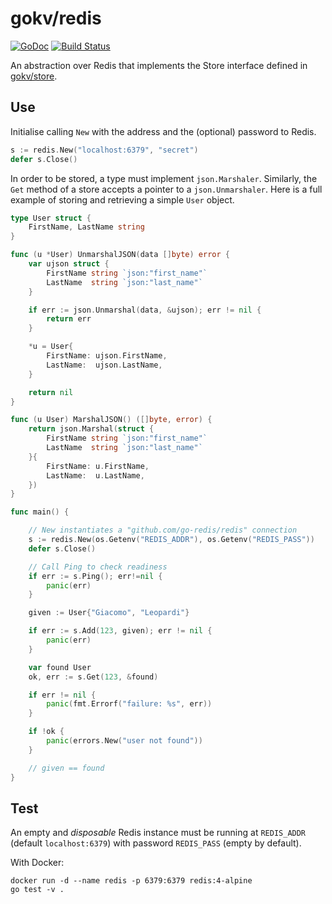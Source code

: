 # gokv/redis
[![GoDoc](https://godoc.org/github.com/gokv/redis?status.svg)](https://godoc.org/github.com/gokv/redis)
[![Build Status](https://travis-ci.org/gokv/redis.svg?branch=master)](https://travis-ci.org/gokv/redis)

An abstraction over Redis that implements the Store interface defined in [gokv/store](https://github.com/gokv/store).

## Use

Initialise calling `New` with the address and the (optional) password to Redis.

```Go
s := redis.New("localhost:6379", "secret")
defer s.Close()
```

In order to be stored, a type must implement `json.Marshaler`. Similarly, the `Get` method of a store accepts a pointer to a `json.Unmarshaler`. Here is a full example of storing and retrieving a simple `User` object.

```Go
type User struct {
	FirstName, LastName string
}

func (u *User) UnmarshalJSON(data []byte) error {
	var ujson struct {
		FirstName string `json:"first_name"`
		LastName  string `json:"last_name"`
	}

	if err := json.Unmarshal(data, &ujson); err != nil {
		return err
	}

	*u = User{
		FirstName: ujson.FirstName,
		LastName:  ujson.LastName,
	}

	return nil
}

func (u User) MarshalJSON() ([]byte, error) {
	return json.Marshal(struct {
		FirstName string `json:"first_name"`
		LastName  string `json:"last_name"`
	}{
		FirstName: u.FirstName,
		LastName:  u.LastName,
	})
}

func main() {

	// New instantiates a "github.com/go-redis/redis" connection
	s := redis.New(os.Getenv("REDIS_ADDR"), os.Getenv("REDIS_PASS"))
	defer s.Close()

	// Call Ping to check readiness
	if err := s.Ping(); err!=nil {
		panic(err)
	}

	given := User{"Giacomo", "Leopardi"}

	if err := s.Add(123, given); err != nil {
		panic(err)
	}

	var found User
	ok, err := s.Get(123, &found)

	if err != nil {
		panic(fmt.Errorf("failure: %s", err))
	}

	if !ok {
		panic(errors.New("user not found"))
	}

	// given == found
}
```


## Test
An empty and *disposable* Redis instance must be running at `REDIS_ADDR` (default `localhost:6379`) with password `REDIS_PASS` (empty by default).

With Docker:

```shell
docker run -d --name redis -p 6379:6379 redis:4-alpine
go test -v .
```
